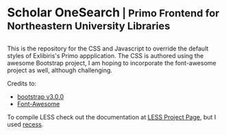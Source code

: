 <h1>Scholar OneSearch<small> | Primo Frontend for Northeastern University Libraries</small></h1>

## 

This is the repository for the CSS and Javascript to override the default styles of Exlibiris's Primo appplication. The CSS is authored using the awesome Bootstrap project, I am hoping to incorporate the font-awesome project as well, although challenging. 

Credits to:
* [bootstrap v3.0.0](https://github.com/twitter/bootstrap)
* [Font-Awesome](https://github.com/FortAwesome/Font-Awesome)

To compile LESS check out the documentation at [LESS Project Page](http://lesscss.org/), but I used [recess](https://github.com/twitter/recess).
